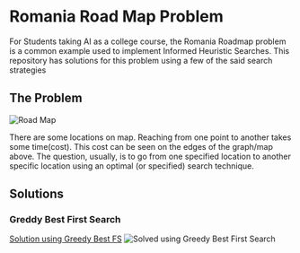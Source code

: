# Romania Road Map Problem
For Students taking AI as a college course, the Romania Roadmap problem is a common example used to implement Informed Heuristic Searches. This repository has solutions for this problem using a few of the said search strategies

## The Problem
![Road Map](https://user-images.githubusercontent.com/90519209/191224573-6bc2217c-a5a3-4fcb-b54e-16b1d1b556bc.png)

There are some locations on map. Reaching from one point to another takes some time(cost). This cost can be seen on the edges of the graph/map above. The question, usually, is to go from one specified location to another specific location using an optimal (or specified) search technique.
## Solutions
### Greddy Best First Search
[Solution using Greedy Best FS](./RomaniaRoadMapProblem/greedy_best_first_search.py)
![Solved using Greedy Best First Search](https://user-images.githubusercontent.com/90519209/191224729-03d7c75d-52c0-4224-bc8b-ab3a7a832060.png)

